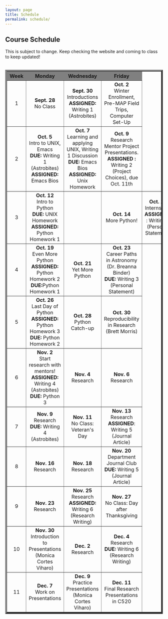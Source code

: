 ```yaml
---
layout: page
title: Schedule
permalink: schedule/
---
```




<h2>Course Schedule</h2>
This is subject to change. Keep checking the website and coming to class to keep updated!<br />
<br />

<table border="5" cellpadding="10" cellspacing="1">
<tr align="center" bgcolor="gray">
<th width="10%">Week</th>
<th width="30%">Monday</th>
<th width="30%">Wednesday</th>
<th width="30%">Friday</th>
</tr>
<tr align="center">
<td>1</td>
<td><b>Sept. 28</b><br> No Class</td>
<td><b>Sept. 30</b><br> Introductions <br> <b>ASSIGNED:</b> Writing 1 (Astrobites)</td>
<td><b>Oct. 2</b><br> Winter Enrollment, Pre-MAP Field Trips, Computer Set-Up</td>
</tr>
<tr align="center">
<td>2</td>
<td><b>Oct. 5</b><br> Intro to UNIX, Emacs <br> <b>DUE:</b> Writing 1 (Astrobites) <br> <b> ASSIGNED:</b> Emacs Bios</td>
<td><b>Oct. 7</b><br> Learning and applying UNIX, Writing 1 Discussion <br> <b>DUE:</b> Emacs Bios <br> <b> ASSIGNED:</b> Unix Homework</td>
<td><b>Oct. 9</b><br> Research Mentor Project Presentations. <br> <b> ASSIGNED :</b> Writing 2 (Project Choices), due Oct. 11th</td>
</tr>
<tr align="center">
<td>3</td>
<td><b>Oct. 12</b><br> Intro to Python <br> <b>DUE:</b> UNIX Homework <br> <b> ASSIGNED: </b>Python Homework 1<td>
<td><b>Oct. 14</b><br> More Python! </td>
<td><b>Oct. 16</b><br> Internships <br>  <b> ASSIGNED: </b>: Writing 3 (Personal Statement)</td>
</tr>
<tr align="center">
<td>4</td>
<td><b>Oct. 19</b><br> Even More Python <br> <b> ASSIGNED: </b>Python Homework 2 <b>DUE:</b>Python Homework 1</td>
<td><b>Oct. 21</b><br> Yet More Python </td>
<td><b>Oct. 23</b><br> Career Paths in Astronomy (Dr. Breanna Binder) <br> <b>DUE:</b> Writing 3 (Personal Statement)</td>
</tr>
<tr align="center">
<td>5</td>
<td><b>Oct. 26</b><br> Last Day of Python <br> <b> ASSIGNED: </b>Python Homework 3 <br> <b> DUE: </b> Python Homework 2</td>
<td><b>Oct. 28</b><br> Python Catch-up</td>
<td><b>Oct. 30</b><br> Reproducibility in Research (Brett Morris)</td>
</tr>
<tr align="center">
<td>6</td>
<td><b>Nov. 2</b><br> Start research with mentors! <b> ASSIGNED: </b> Writing 4 (Astrobites) <b>DUE:</b> Python 3 </td>
<td><b>Nov. 4</b><br> Research </td>
<td><b>Nov. 6</b><br> Research </td>
</tr>

<tr align="center">
<td>7</td>
<td><b>Nov. 9</b><br> Research <br> <b> DUE: </b> Writing 4 (Astrobites)</td>
<td><b>Nov. 11</b><br> No Class: Veteran's Day </td>
<td><b>Nov. 13</b><br> Research <br> <b>ASSIGNED</b>: Writing 5 (Journal Article)</td>
</tr>
<tr align="center">
<td>8</td>
<td><b>Nov. 16</b><br> Research</td>
<td><b>Nov. 18</b><br> Research</td>
<td><b>Nov. 20</b><br> Department Journal Club <br> <b>DUE:</b> Writing 5 (Journal Article) </td>
</tr>
<tr align="center">
<td>9</td>
<td><b>Nov. 23</b><br> Research </td>
<td><b>Nov. 25</b><br> Research<br> <b> ASSIGNED: </b> Writing 6 (Research Writing)</td>
<td><b>Nov. 27</b><br> No Class: Day after Thanksgiving </td>
</tr>
<tr align="center">
<td>10</td>
<td><b>Nov. 30</b><br> Introduction to Presentations (Monica Cortes Viharo) </td>
<td><b>Dec. 2</b><br> Research </td>
<td><b>Dec. 4</b><br> Research <br> <b>DUE:</b> Writing 6 (Research Writing) </td>
</tr>
<tr align="center">
<td>11</td>
<td><b>Dec. 7</b><br> Work on Presentations</td>
<td><b>Dec. 9</b><br> Practice Presentations (Monica Cortes Viharo) </td>
<td><b>Dec. 11</b><br> Final Research Presentations in C520</td>
</tr>
</table> 
<br />
<br />
